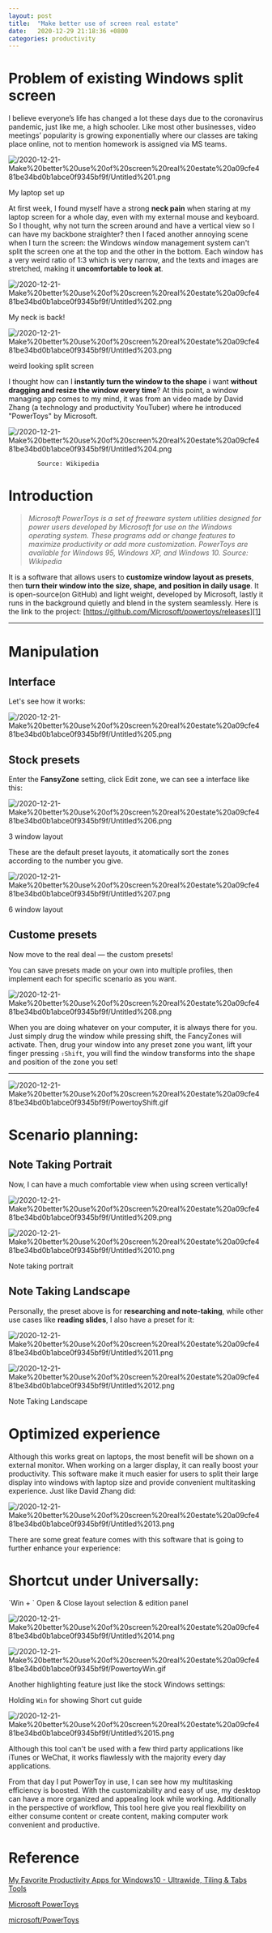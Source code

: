 ```yaml
---
layout: post
title:  "Make better use of screen real estate"
date:   2020-12-29 21:18:36 +0800
categories: productivity
---
```


# Problem of existing Windows split screen

I believe everyone’s life has changed a lot these days due to the coronavirus pandemic, just like me, a high schooler. Like most other businesses, video meetings’ popularity is growing exponentially where our classes are taking place online, not to mention homework is assigned via MS teams.

![/2020-12-21-Make%20better%20use%20of%20screen%20real%20estate%20a09cfe481be34bd0b1abce0f9345bf9f/Untitled%201.png][image-1]

My laptop set up

At first week, I found myself have a strong **neck pain** when staring at my laptop screen for a whole day, even with my external mouse and keyboard. So I thought, why not turn the screen around and have a vertical view so I can have my backbone straighter? then I faced another annoying scene when I turn the screen: the Windows window management system can't split the screen one at the top and the other in the bottom. Each window has a very weird ratio of 1:3 which is very narrow, and the texts and images are stretched, making it **uncomfortable to look at**.  

![/2020-12-21-Make%20better%20use%20of%20screen%20real%20estate%20a09cfe481be34bd0b1abce0f9345bf9f/Untitled%202.png][image-2]

My neck is back!

![/2020-12-21-Make%20better%20use%20of%20screen%20real%20estate%20a09cfe481be34bd0b1abce0f9345bf9f/Untitled%203.png][image-3]

weird looking split screen

I thought how can I **instantly turn the window to the shape** i want **without dragging and resize the window every time**? At this point, a window managing app comes to my mind, it was from an video made by David Zhang (a technology and productivity YouTuber) where he introduced "PowerToys" by Microsoft. 

![/2020-12-21-Make%20better%20use%20of%20screen%20real%20estate%20a09cfe481be34bd0b1abce0f9345bf9f/Untitled%204.png][image-4]

```
        Source: Wikipedia 
```

# Introduction

> *Microsoft PowerToys is a set of freeware system utilities designed for power users developed by Microsoft for use on the Windows operating system. These programs add or change features to maximize productivity or add more customization. PowerToys are available for Windows 95, Windows XP, and Windows 10. Source: Wikipedia*

It is a software that allows users to **customize window layout as presets**, then **turn their window into the size, shape, and position in daily usage**. It is open-source(on GitHub) and light weight, developed by Microsoft, lastly it runs in the background quietly and blend in the system seamlessly. Here is the link to the project: [https://github.com/Microsoft/powertoys/releases][1]

---

# Manipulation

## Interface

Let's see how it works:

![/2020-12-21-Make%20better%20use%20of%20screen%20real%20estate%20a09cfe481be34bd0b1abce0f9345bf9f/Untitled%205.png][image-5]

## Stock presets

Enter the **FansyZone** setting, click Edit zone, we can see a interface like this:

![/2020-12-21-Make%20better%20use%20of%20screen%20real%20estate%20a09cfe481be34bd0b1abce0f9345bf9f/Untitled%206.png][image-6]

3 window layout

These are the default preset layouts, it atomatically sort the zones according to the number you give.

![/2020-12-21-Make%20better%20use%20of%20screen%20real%20estate%20a09cfe481be34bd0b1abce0f9345bf9f/Untitled%207.png][image-7]

6 window layout 

## Custome presets

Now move to the real deal — the custom presets!

You can save presets made on your own into multiple profiles, then implement each for specific scenario as you want. 

![/2020-12-21-Make%20better%20use%20of%20screen%20real%20estate%20a09cfe481be34bd0b1abce0f9345bf9f/Untitled%208.png][image-8]

When you are doing whatever on your computer, it is always there for you. Just simply drug the window while pressing shift, the FancyZones will activate. Then, drug your window into any preset zone you want, lift your finger pressing `⇧Shift`, you will find the window transforms into the shape and position of the zone you set!

---

![/2020-12-21-Make%20better%20use%20of%20screen%20real%20estate%20a09cfe481be34bd0b1abce0f9345bf9f/PowertoyShift.gif][image-9]

# Scenario planning:

## Note Taking Portrait

Now, I can have a much comfortable view when using screen vertically!

![/2020-12-21-Make%20better%20use%20of%20screen%20real%20estate%20a09cfe481be34bd0b1abce0f9345bf9f/Untitled%209.png][image-10]

![/2020-12-21-Make%20better%20use%20of%20screen%20real%20estate%20a09cfe481be34bd0b1abce0f9345bf9f/Untitled%2010.png][image-11]

 Note taking portrait

## Note Taking Landscape

Personally, the preset above is for **researching and note-taking**, while other use cases like **reading slides**, I also have a preset for it:

![/2020-12-21-Make%20better%20use%20of%20screen%20real%20estate%20a09cfe481be34bd0b1abce0f9345bf9f/Untitled%2011.png][image-12]

![/2020-12-21-Make%20better%20use%20of%20screen%20real%20estate%20a09cfe481be34bd0b1abce0f9345bf9f/Untitled%2012.png][image-13]

Note Taking Landscape  

# Optimized experience

Although this works great on laptops, the most benefit will be shown on a external monitor. When working on a larger display, it can really boost your productivity. This software make it much easier for users to split their large display into windows with laptop size and provide convenient multitasking experience. Just like David Zhang did: 

![/2020-12-21-Make%20better%20use%20of%20screen%20real%20estate%20a09cfe481be34bd0b1abce0f9345bf9f/Untitled%2013.png][image-14]

There are some great feature comes with this software that is going to further enhance your experience:

# Shortcut under Universally:

\`Win + 
\`
Open & Close layout selection & edition panel

![/2020-12-21-Make%20better%20use%20of%20screen%20real%20estate%20a09cfe481be34bd0b1abce0f9345bf9f/Untitled%2014.png][image-15]

![/2020-12-21-Make%20better%20use%20of%20screen%20real%20estate%20a09cfe481be34bd0b1abce0f9345bf9f/PowertoyWin.gif][image-16]

Another highlighting feature just like the stock Windows settings:

Holding `Win` for showing Short cut guide 

![/2020-12-21-Make%20better%20use%20of%20screen%20real%20estate%20a09cfe481be34bd0b1abce0f9345bf9f/Untitled%2015.png][image-17]

Although this tool can't be used with a few third party applications like iTunes or WeChat, it works flawlessly with the majority every day applications.

From that day I put PowerToy in use, I can see how my multitasking efficiency is boosted. With the customizability and easy of use, my desktop can  have a more organized and appealing look while working. Additionally in the perspective of workflow, This tool here give you real flexibility on either consume content or create content, making computer work convenient and productive. 

# Reference

[My Favorite Productivity Apps for Windows10 - Ultrawide, Tiling & Tabs Tools][2]

[Microsoft PowerToys][3]

[microsoft/PowerToys][4]

[1]:	https://github.com/Microsoft/powertoys/releases
[2]:	https://youtu.be/4pteCeFXnsw
[3]:	https://en.wikipedia.org/wiki/Microsoft_PowerToys
[4]:	https://github.com/Microsoft/powertoys/releases

[image-1]:	/2020-12-21-Make%20better%20use%20of%20screen%20real%20estate%20a09cfe481be34bd0b1abce0f9345bf9f/Untitled%201.png
[image-2]:	/2020-12-21-Make%20better%20use%20of%20screen%20real%20estate%20a09cfe481be34bd0b1abce0f9345bf9f/Untitled%202.png
[image-3]:	/2020-12-21-Make%20better%20use%20of%20screen%20real%20estate%20a09cfe481be34bd0b1abce0f9345bf9f/Untitled%203.png
[image-4]:	/2020-12-21-Make%20better%20use%20of%20screen%20real%20estate%20a09cfe481be34bd0b1abce0f9345bf9f/Untitled%204.png
[image-5]:	/2020-12-21-Make%20better%20use%20of%20screen%20real%20estate%20a09cfe481be34bd0b1abce0f9345bf9f/Untitled%205.png
[image-6]:	/2020-12-21-Make%20better%20use%20of%20screen%20real%20estate%20a09cfe481be34bd0b1abce0f9345bf9f/Untitled%206.png
[image-7]:	/2020-12-21-Make%20better%20use%20of%20screen%20real%20estate%20a09cfe481be34bd0b1abce0f9345bf9f/Untitled%207.png
[image-8]:	/2020-12-21-Make%20better%20use%20of%20screen%20real%20estate%20a09cfe481be34bd0b1abce0f9345bf9f/Untitled%208.png
[image-9]:	/2020-12-21-Make%20better%20use%20of%20screen%20real%20estate%20a09cfe481be34bd0b1abce0f9345bf9f/PowertoyShift.gif
[image-10]:	/2020-12-21-Make%20better%20use%20of%20screen%20real%20estate%20a09cfe481be34bd0b1abce0f9345bf9f/Untitled%209.png
[image-11]:	/2020-12-21-Make%20better%20use%20of%20screen%20real%20estate%20a09cfe481be34bd0b1abce0f9345bf9f/Untitled%2010.png
[image-12]:	/2020-12-21-Make%20better%20use%20of%20screen%20real%20estate%20a09cfe481be34bd0b1abce0f9345bf9f/Untitled%2011.png
[image-13]:	/2020-12-21-Make%20better%20use%20of%20screen%20real%20estate%20a09cfe481be34bd0b1abce0f9345bf9f/Untitled%2012.png
[image-14]:	/2020-12-21-Make%20better%20use%20of%20screen%20real%20estate%20a09cfe481be34bd0b1abce0f9345bf9f/Untitled%2013.png
[image-15]:	/2020-12-21-Make%20better%20use%20of%20screen%20real%20estate%20a09cfe481be34bd0b1abce0f9345bf9f/Untitled%2014.png
[image-16]:	/2020-12-21-Make%20better%20use%20of%20screen%20real%20estate%20a09cfe481be34bd0b1abce0f9345bf9f/PowertoyWin.gif
[image-17]:	/2020-12-21-Make%20better%20use%20of%20screen%20real%20estate%20a09cfe481be34bd0b1abce0f9345bf9f/Untitled%2015.png